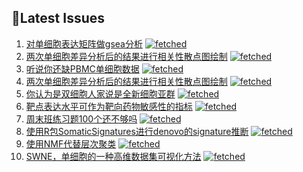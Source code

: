## 📝Latest Issues
<!-- issueTable -->

1. [对单细胞表达矩阵做gsea分析](https://github.com/ixxmu/mp_duty/issues/2032) [![fetched](https://img.shields.io/github/labels/ixxmu/mp_duty/fetched)](https://github.com/ixxmu/mp_duty/labels/fetched)
2. [两次单细胞差异分析后的结果进行相关性散点图绘制](https://github.com/ixxmu/mp_duty/issues/2014) [![fetched](https://img.shields.io/github/labels/ixxmu/mp_duty/fetched)](https://github.com/ixxmu/mp_duty/labels/fetched)
3. [听说你还缺PBMC单细胞数据](https://github.com/ixxmu/mp_duty/issues/1999) [![fetched](https://img.shields.io/github/labels/ixxmu/mp_duty/fetched)](https://github.com/ixxmu/mp_duty/labels/fetched)
4. [两次单细胞差异分析后的结果进行相关性散点图绘制](https://github.com/ixxmu/mp_duty/issues/1991) [![fetched](https://img.shields.io/github/labels/ixxmu/mp_duty/fetched)](https://github.com/ixxmu/mp_duty/labels/fetched)
5. [你认为是双细胞人家说是全新细胞亚群](https://github.com/ixxmu/mp_duty/issues/1989) [![fetched](https://img.shields.io/github/labels/ixxmu/mp_duty/fetched)](https://github.com/ixxmu/mp_duty/labels/fetched)
6. [靶点表达水平可作为靶向药物敏感性的指标](https://github.com/ixxmu/mp_duty/issues/1984) [![fetched](https://img.shields.io/github/labels/ixxmu/mp_duty/fetched)](https://github.com/ixxmu/mp_duty/labels/fetched)
7. [周末班练习题100个还不够吗](https://github.com/ixxmu/mp_duty/issues/1983) [![fetched](https://img.shields.io/github/labels/ixxmu/mp_duty/fetched)](https://github.com/ixxmu/mp_duty/labels/fetched)
8. [使用R包SomaticSignatures进行denovo的signature推断](https://github.com/ixxmu/mp_duty/issues/1980) [![fetched](https://img.shields.io/github/labels/ixxmu/mp_duty/fetched)](https://github.com/ixxmu/mp_duty/labels/fetched)
9. [使用NMF代替层次聚类](https://github.com/ixxmu/mp_duty/issues/1979) [![fetched](https://img.shields.io/github/labels/ixxmu/mp_duty/fetched)](https://github.com/ixxmu/mp_duty/labels/fetched)
10. [SWNE，单细胞的一种高维数据集可视化方法](https://github.com/ixxmu/mp_duty/issues/1976) [![fetched](https://img.shields.io/github/labels/ixxmu/mp_duty/fetched)](https://github.com/ixxmu/mp_duty/labels/fetched)
<!-- issueTable -->
